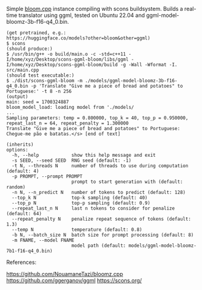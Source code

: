 

Simple [bloom.cpp](https://github.com/NouamaneTazi/bloomz.cpp) instance compiling with scons buildsystem. Builds a real-time translator using ggml, tested on Ubuntu 22.04 and ggml-model-bloomz-3b-f16-q4_0.bin.

```
(get pretrained, e.g.: 
https://huggingface.co/models?other=bloom&other=ggml)
$ scons
(should produce:)
$ /usr/bin/g++ -o build/main.o -c -std=c++11 -I/home/xyz/Desktop/scons-ggml-bloom/libs/ggml -I/home/xyz/Desktop/scons-ggml-bloom/build -g -Wall -Wformat -I. src/main.cpp
(should test executable:)
$ ./dist/scons-ggml-bloom -m ./models/ggml-model-bloomz-3b-f16-q4_0.bin -p 'Translate "Give me a piece of bread and potatoes" to Portuguese:' -t 8 -n 256
(output)
main: seed = 1700324887
bloom_model_load: loading model from './models/
...
Sampling parameters: temp = 0.800000, top_k = 40, top_p = 0.950000, repeat_last_n = 64, repeat_penalty = 1.300000
Translate "Give me a piece of bread and potatoes" to Portuguese: Chegue-me pão e batatas.</s> [end of text]
```

```
(inherits)
options:
  -h, --help            show this help message and exit
  -s SEED, --seed SEED  RNG seed (default: -1)
  -t N, --threads N     number of threads to use during computation (default: 4)
  -p PROMPT, --prompt PROMPT
                        prompt to start generation with (default: random)
  -n N, --n_predict N   number of tokens to predict (default: 128)
  --top_k N             top-k sampling (default: 40)
  --top_p N             top-p sampling (default: 0.9)
  --repeat_last_n N     last n tokens to consider for penalize (default: 64)
  --repeat_penalty N    penalize repeat sequence of tokens (default: 1.3)
  --temp N              temperature (default: 0.8)
  -b N, --batch_size N  batch size for prompt processing (default: 8)
  -m FNAME, --model FNAME
                        model path (default: models/ggml-model-bloomz-7b1-f16-q4_0.bin)

```

References:

https://github.com/NouamaneTazi/bloomz.cpp
https://github.com/ggerganov/ggml
https://scons.org/
